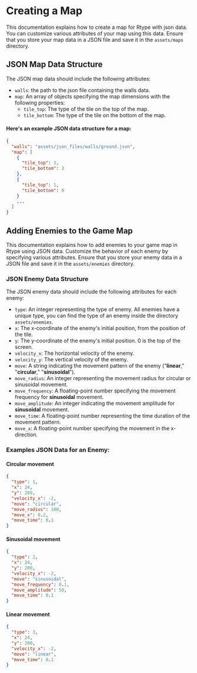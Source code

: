 # Creating a Map

This documentation explains how to create a map for Rtype with json data. You can customize various attributes of your map using this data. Ensure that you store your map data in a JSON file and save it in the `assets/maps` directory.

## JSON Map Data Structure

The JSON map data should include the following attributes:

<!--
- `name`: A string representing the name of the map.
- `path_background`: A string representing the file path to the map's background image.
- `path_music`: A string representing the file path to the map's background music.
-->
- `walls`: the path to the json file containing the walls data.
- `map`: An array of objects specifying the map dimensions with the following properties:
    - `tile_top`: The type of the tile on the top of the map.
    - `tile_bottom`: The type of the tile on the bottom of the map.

#### Here's an example JSON data structure for a map:

```json
{
  "walls": "assets/json_files/walls/ground.json",
  "map": [
    {
      "tile_top": 3,
      "tile_bottom": 3
    },
    {
      "tile_top": 1,
      "tile_bottom": 0
    }
    ...
  ]
}
```

## Adding Enemies to the Game Map

This documentation explains how to add enemies to your game map in Rtype using JSON data. Customize the behavior of each enemy by specifying various attributes. Ensure that you store your enemy data in a JSON file and save it in the `assets/enemies` directory.

### JSON Enemy Data Structure

The JSON enemy data should include the following attributes for each enemy:

- `type`: An integer representing the type of enemy. All enemies have a unique type, you can find the type of an enemy inside the directory `assets/enemies`.
- `x`: The x-coordinate of the enemy's initial position, from the position of the tile.
- `y`: The y-coordinate of the enemy's initial position. 0 is the top of the screen.
- `velocity_x`: The horizontal velocity of the enemy.
- `velocity_y`: The vertical velocity of the enemy.
- `move`: A string indicating the movement pattern of the enemy ("**linear**," "**circular**," "**sinusoidal**").
- `move_radius`: An integer representing the movement radius for circular or sinusoidal movement.
- `move_frequency`: A floating-point number specifying the movement frequency for **sinusoidal** movement.
- `move_amplitude`: An integer indicating the movement amplitude for **sinusoidal** movement.
- `move_time`: A floating-point number representing the time duration of the movement pattern.
- `move_x`: A floating-point number specifying the movement in the x-direction.

### Examples JSON Data for an Enemy:

#### Circular movement
```json
{
  "type": 1,
  "x": 24,
  "y": 200,
  "velocity_x": -2,
  "move": "circular",
  "move_radius": 100,
  "move_x": 0.2,
  "move_time": 0.1
}
```
#### Sinusoidal movement
```json
{
  "type": 2,
  "x": 24,
  "y": 200,
  "velocity_x": -2,
  "move": "sinusoidal",
  "move_frequency": 0.1,
  "move_amplitude": 50,
  "move_time": 0.1
}
```
#### Linear movement
```json
{
  "type": 3,
  "x": 24,
  "y": 200,
  "velocity_x": -2,
  "move": "linear",
  "move_time": 0.1
}
```